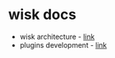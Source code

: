 # wisk docs

- wisk architecture - [link](/docs/files/wisk-architecture.md)
- plugins development - [link](/docs/files/plugin-development.md)
